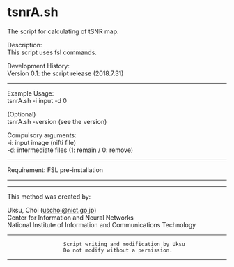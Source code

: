 # tsnrA.sh

  The script for calculating of tSNR map.

  Description:\
  This script uses fsl commands.

  Development History:\
    Version 0.1: the script release (2018.7.31)

--------------------------------------------------------------------------------------
  Example Usage:\
  tsnrA.sh -i input -d 0

  (Optional)\
  tsnrA.sh -version (see the version)

  Compulsory arguments:\
      -i:  input image (nifti file)\
      -d:  intermediate files (1: remain / 0: remove)

--------------------------------------------------------------------------------------
  Requirement: FSL pre-installation
  
--------------------------------------------------------------------------------------

--------------------------------------------------------------------------------------
  This method was created by:

  Uksu, Choi (uschoi@nict.go.jp)\
  Center for Information and Neural Networks\
  National Institute of Information and Communications Technology

--------------------------------------------------------------------------------------
                      Script writing and modification by Uksu
                      Do not modify without a permission.
                      
--------------------------------------------------------------------------------------
